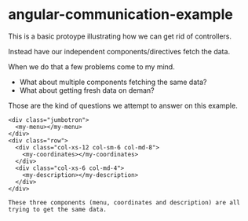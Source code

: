 angular-communication-example
=============================

This is a basic protoype illustrating how we can get rid of controllers. 

Instead have our independent components/directives fetch the data. 

When we do that a few problems come to my mind. 

- What about multiple components fetching the same data? 
- What about getting fresh data on deman?

Those are the kind of questions we attempt to answer on this example.

    <div class="jumbotron">
      <my-menu></my-menu>
    </div>
    <div class="row">
      <div class="col-xs-12 col-sm-6 col-md-8">
        <my-coordinates></my-coordinates>
      </div>
      <div class="col-xs-6 col-md-4">
        <my-description></my-description>
      </div>
    </div>
    
    These three components (menu, coordinates and description) are all trying to get the same data.
  
  
